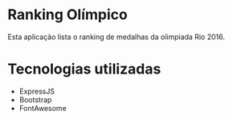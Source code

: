 # Ranking Olímpico

Esta aplicação lista o ranking de medalhas da olimpiada Rio 2016.

# Tecnologias utilizadas

* ExpressJS
* Bootstrap
* FontAwesome